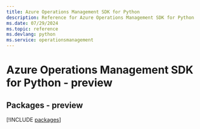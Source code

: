 ```yaml
---
title: Azure Operations Management SDK for Python
description: Reference for Azure Operations Management SDK for Python
ms.date: 07/29/2024
ms.topic: reference
ms.devlang: python
ms.service: operationsmanagement
---
```

# Azure Operations Management SDK for Python - preview
## Packages - preview
[!INCLUDE [packages](operations-management-index.md)]